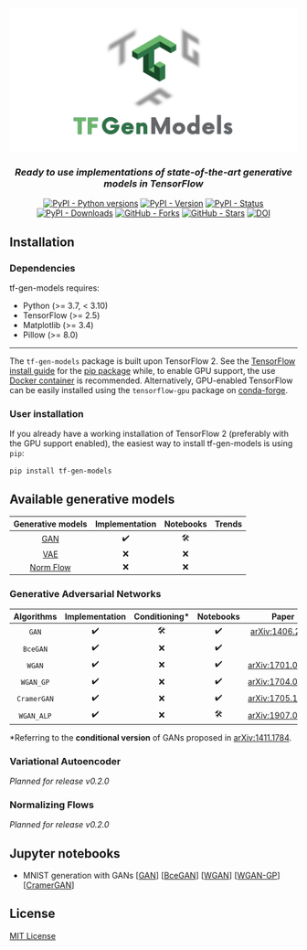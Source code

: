 <div align="center">
  <img alt="tf-gen-models logo" src="https://raw.githubusercontent.com/mbarbetti/tf-gen-models/main/.github/images/tfg-logo.png" width="800"/>
</div>

<h3 align="center">
  <em>Ready to use implementations of state-of-the-art generative models in TensorFlow</em>
</h3>

<p align="center">
  <a href="https://pypi.python.org/pypi/tf-gen-models/"><img alt="PyPI - Python versions" src="https://img.shields.io/pypi/pyversions/tf-gen-models"></a>
  <a href="https://pypi.python.org/pypi/tf-gen-models/"><img alt="PyPI - Version" src="https://img.shields.io/pypi/v/tf-gen-models"></a>
  <a href="https://pypi.python.org/pypi/tf-gen-models/"><img alt="PyPI - Status" src="https://img.shields.io/pypi/status/tf-gen-models"></a>
  <a href="https://pypi.python.org/pypi/tf-gen-models/"><img alt="PyPI - Downloads" src="https://img.shields.io/pypi/dm/tf-gen-models"></a>
  <!--
  <a href="https://github.com/mbarbetti/tf-gen-models/issues"><img alt="GitHub - Issues" src="https://img.shields.io/github/issues/mbarbetti/tf-gen-models"></a>
  <a href="https://github.com/mbarbetti/tf-gen-models/pulls"><img alt="GitHub - Pull-requests" src="https://img.shields.io/github/issues-pr/mbarbetti/tf-gen-models"></a>
  -->
  <a href="https://github.com/mbarbetti/tf-gen-models/network/members"><img alt="GitHub - Forks" src="https://badgen.net/github/forks/mbarbetti/tf-gen-models"></a>
  <a href="https://github.com/mbarbetti/tf-gen-models/stargazers/"><img alt="GitHub - Stars" src="https://img.shields.io/github/stars/mbarbetti/tf-gen-models"></a>
  <a href="https://zenodo.org/badge/latestdoi/451160183"><img alt="DOI" src="https://zenodo.org/badge/451160183.svg"></a>
</p>

## Installation

### Dependencies

tf-gen-models requires:

* Python (>= 3.7, < 3.10)
* TensorFlow (>= 2.5)
* Matplotlib (>= 3.4)
* Pillow (>= 8.0)

- - -

The `tf-gen-models` package is built upon TensorFlow 2. See the [TensorFlow install guide](https://www.tensorflow.org/install) for the [pip package](https://www.tensorflow.org/install/pip) while, to enable GPU support, the use [Docker container](https://www.tensorflow.org/install/docker) is recommended. Alternatively, GPU-enabled TensorFlow can be easily installed using the `tensorflow-gpu` package on [conda-forge](https://conda-forge.org/blog/posts/2021-11-03-tensorflow-gpu/).

### User installation

If you already have a working installation of TensorFlow 2 (preferably with the GPU support enabled), the easiest way to install tf-gen-models is using `pip`:

```shell
pip install tf-gen-models
```

## Available generative models

|                 Generative models                 | Implementation | Notebooks | Trends |
|                :-----------------:                |:--------------:|:---------:|:------:|
| <a href="#Generative Aversarial Networks">GAN</a> |       ✔️      |     🛠️    |        |
| <a href="#Variational Autoencoder">VAE</a>        |       ❌      |     ❌    |        |
| <a href="#Normalizing Flows">Norm Flow</a>        |       ❌      |     ❌    |        |

### Generative Adversarial Networks

| Algorithms | Implementation | Conditioning*| Notebooks |                              Paper                              |
|:----------:|:--------------:|:------------:|:---------:|:---------------------------------------------------------------:|
|    `GAN`   |      ✔️       |      🛠️      |    ✔️    |  <a href="https://arxiv.org/abs/1406.2661">arXiv:1406.2661</a>  |
|  `BceGAN`  |      ✔️       |      ❌      |    ✔️    |                                                                 |
|   `WGAN`   |      ✔️       |      ❌      |    ✔️    | <a href="https://arxiv.org/abs/1701.07875">arXiv:1701.07875</a> |
|  `WGAN_GP` |      ✔️       |      ❌      |    ✔️    | <a href="https://arxiv.org/abs/1704.00028">arXiv:1704.00028</a> |
| `CramerGAN`|      ✔️       |      ❌      |    ✔️    | <a href="https://arxiv.org/abs/1705.10743">arXiv:1705.10743</a> |
| `WGAN_ALP` |      ✔️       |      ❌      |    🛠️    | <a href="https://arxiv.org/abs/1907.05681">arXiv:1907.05681</a> |

*Referring to the **conditional version** of GANs proposed in [arXiv:1411.1784](https://arxiv.org/abs/1411.1784).

### Variational Autoencoder

_Planned for release v0.2.0_

### Normalizing Flows

_Planned for release v0.2.0_

## Jupyter notebooks

* MNIST generation with GANs [[GAN](https://github.com/mbarbetti/tf-gen-models/blob/main/notebooks/gan/0_MNIST_gen_DC-GAN.ipynb)] [[BceGAN](https://github.com/mbarbetti/tf-gen-models/blob/main/notebooks/gan/0_MNIST_gen_DC-BceGAN.ipynb)] [[WGAN](https://github.com/mbarbetti/tf-gen-models/blob/main/notebooks/gan/0_MNIST_gen_DC-WGAN.ipynb)] [[WGAN-GP](https://github.com/mbarbetti/tf-gen-models/blob/main/notebooks/gan/0_MNIST_gen_DC-WGAN-GP.ipynb)] [[CramerGAN](https://github.com/mbarbetti/tf-gen-models/blob/main/notebooks/gan/0_MNIST_gen_DC-CramerGAN.ipynb)]

## License

[MIT License](LICENSE)
